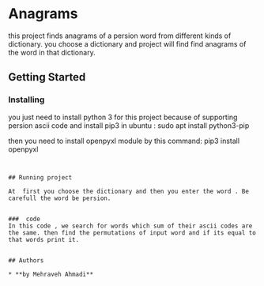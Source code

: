 # Anagrams

this project finds anagrams of a persion word from different kinds of dictionary.
you choose a dictionary and project will find find anagrams of the word in that dictionary. 

## Getting Started



### Installing

you just need to install python 3 for this project because of supporting persion ascii code
and install pip3 in ubuntu :
sudo apt install python3-pip


then you need to install openpyxl module by this command:
pip3 install openpyxl
```


## Running project

At  first you choose the dictionary and then you enter the word . Be carefull the word be persion.


###  code
In this code , we search for words which sum of their ascii codes are  the same. then find the permutations of input word and if its equal to that words print it.


## Authors

* **by Mehraveh Ahmadi** 



